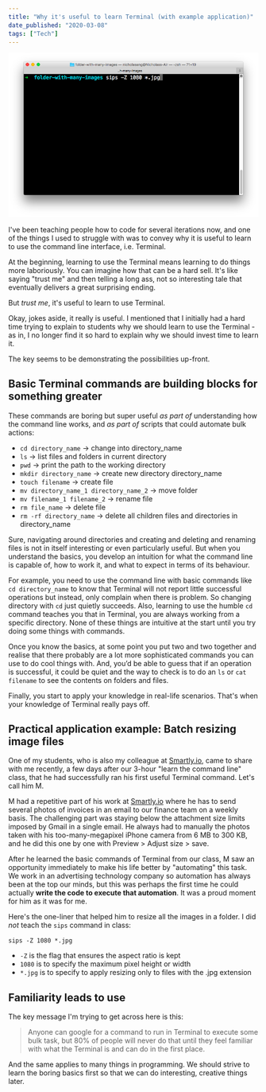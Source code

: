 ```yaml
---
title: "Why it's useful to learn Terminal (with example application)"
date_published: "2020-03-08"
tags: ["Tech"]
---
```


![why it is useful to learn to use the terminal with example application nick ang](images/why-it-is-usefu-to-learn-to-use-the-terminal-with-example-application-nick-ang.png)

I've been teaching people how to code for several iterations now, and one of the things I used to struggle with was to convey why it is useful to learn to use the command line interface, i.e. Terminal.

At the beginning, learning to use the Terminal means learning to do things more laboriously. You can imagine how that can be a hard sell. It's like saying "trust me" and then telling a long ass, not so interesting tale that eventually delivers a great surprising ending.

But _trust me_, it's useful to learn to use Terminal.

Okay, jokes aside, it really is useful. I mentioned that I initially had a hard time trying to explain to students why we should learn to use the Terminal - as in, I no longer find it so hard to explain why we should invest time to learn it.

The key seems to be demonstrating the possibilities up-front.

## Basic Terminal commands are building blocks for something greater

These commands are boring but super useful _as part of_ understanding how the command line works, and _as part of_ scripts that could automate bulk actions:

- `cd directory_name` -> change into directory\_name
- `ls` -> list files and folders in current directory
- `pwd` -> print the path to the working directory
- `mkdir directory_name` -> create new directory directory\_name
- `touch filename` -> create file
- `mv directory_name_1 directory_name_2` -> move folder
- `mv filename_1 filename_2` -> rename file
- `rm file_name` -> delete file
- `rm -rf directory_name` -> delete all children files and directories in directory\_name

Sure, navigating around directories and creating and deleting and renaming files is not in itself interesting or even particularly useful. But when you understand the basics, you develop an intuition for what the command line is capable of, how to work it, and what to expect in terms of its behaviour.

For example, you need to use the command line with basic commands like `cd directory_name` to know that Terminal will not report little successful operations but instead, only complain when there is problem. So changing directory with `cd` just quietly succeeds. Also, learning to use the humble `cd` command teaches you that in Terminal, you are always working from a specific directory. None of these things are intuitive at the start until you try doing some things with commands.

Once you know the basics, at some point you put two and two together and realise that there probably are a lot more sophisticated commands you can use to do cool things with. And, you’d be able to guess that if an operation is successful, it could be quiet and the way to check is to do an `ls` or `cat filename` to see the contents on folders and files.

Finally, you start to apply your knowledge in real-life scenarios. That's when your knowledge of Terminal really pays off.

## Practical application example: Batch resizing image files

One of my students, who is also my colleague at [Smartly.io](http://smartly.io/), came to share with me recently, a few days after our 3-hour "learn the command line" class, that he had successfully ran his first useful Terminal command. Let's call him M.

M had a repetitive part of his work at [Smartly.io](http://smartly.io) where he has to send several photos of invoices in an email to our finance team on a weekly basis. The challenging part was staying below the attachment size limits imposed by Gmail in a single email. He always had to manually the photos taken with his too-many-megapixel iPhone camera from 6 MB to 300 KB, and he did this one by one with Preview > Adjust size > save.

After he learned the basic commands of Terminal from our class, M saw an opportunity immediately to make his life better by "automating" this task. We work in an advertising technology company so automation has always been at the top our minds, but this was perhaps the first time he could actually **write the code to execute that automation**. It was a proud moment for him as it was for me.

Here's the one-liner that helped him to resize all the images in a folder. I did _not_ teach the `sips` command in class:

```shell
sips -Z 1080 *.jpg
```

- `-Z` is the flag that ensures the aspect ratio is kept
- `1080` is to specify the maximum pixel height or width
- `*.jpg` is to specify to apply resizing only to files with the .jpg extension

## Familiarity leads to use

The key message I'm trying to get across here is this:

> Anyone can google for a command to run in Terminal to execute some bulk task, but 80% of people will never do that until they feel familiar with what the Terminal is and can do in the first place.

And the same applies to many things in programming. We should strive to learn the boring basics first so that we can do interesting, creative things later.

